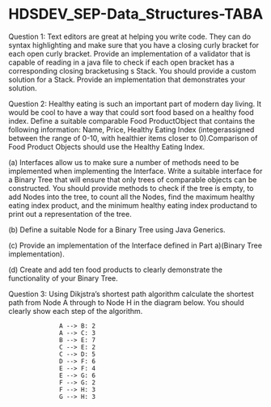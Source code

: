 # HDSDEV_SEP-Data_Structures-TABA

Question 1:
Text editors are great at helping you write code. They can do syntax highlighting and make sure that you have a 
closing curly bracket for each open curly bracket. Provide an implementation of a validator that is capable of 
reading in a java file to check if each open bracket has a corresponding closing bracketusing s Stack. You should provide 
a custom solution for a Stack. Provide an implementation that demonstrates your solution. 

Question 2:
Healthy eating is such an important part of modern day living. It would be cool to have a way that could sort food based on 
a healthy food index. Define a suitable comparable Food ProductObject that contains the following information: Name, Price, 
Healthy Eating Index (integerassigned between the range of 0-10, with healthier items closer to 0).Comparison of Food Product
Objects should use the Healthy Eating Index.

(a) Interfaces  allow  us  to  make  sure  a  number  of  methods  need  to  be  implemented  when implementing the Interface. 
Write a suitable interface for a Binary Tree that will ensure that only trees of comparable objects can be constructed. You should 
provide methods to check if the tree is empty, to add Nodes into the tree, to count all the Nodes, find the maximum healthy eating 
index product, and the minimum healthy eating index productand to print out a representation of the tree. 

(b) Define a suitable Node for a Binary Tree using Java Generics.

(c) Provide an implementation of the Interface defined in Part a)(Binary Tree implementation).

(d) Create and add ten food products to clearly demonstrate the functionality of your Binary Tree. 


Question 3:
Using Dikjstra’s shortest path algorithm calculate the shortest path from Node A through to Node H in the diagram below. 
You should clearly show each step of the algorithm. 
                  
                  A --> B: 2
                  A --> C: 3
                  B --> E: 7
                  C --> E: 2
                  C --> D: 5
                  D --> F: 6
                  E --> F: 4
                  E --> G: 6
                  F --> G: 2
                  F --> H: 3
                  G --> H: 3
                  
                  

